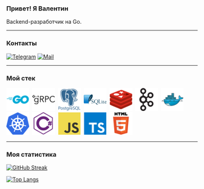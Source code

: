 ### Привет! Я Валентин

Backend-разработчик на Go.

---

### Контакты
[![Telegram](https://img.shields.io/badge/Telegram-blue?logo=telegram&logoColor=white)](https://t.me/golovanevvs) [![Mail](https://img.shields.io/badge/Email-blue?logo=gmail&logoColor=white)](mailto:lony@inbox.ru)

---

### Мой стек

<div>
  <img src="https://github.com/devicons/devicon/blob/master/icons/go/go-original-wordmark.svg" title="Go" alt="Go" width="60" height="60"/>&nbsp;
  <img src="https://github.com/devicons/devicon/blob/master/icons/grpc/grpc-plain.svg" title="gRPC" alt="gRPC" width="60" height="60"/>&nbsp;
  <img src="https://github.com/devicons/devicon/blob/master/icons/postgresql/postgresql-plain-wordmark.svg" title="PostreSQL" alt="PostreSQL" width="60" height="60"/>&nbsp;
  <img src="https://github.com/devicons/devicon/blob/master/icons/sqlite/sqlite-original-wordmark.svg" title="SQLite" alt="SQLite" width="60" height="60"/>&nbsp;
  <img src="https://github.com/devicons/devicon/blob/master/icons/redis/redis-original.svg" title="Redis" alt="Redis" width="60" height="60"/>&nbsp;
  <img src="https://github.com/devicons/devicon/blob/master/icons/apachekafka/apachekafka-original.svg" title="Kafka" alt="Kafka" width="60" height="60"/>&nbsp;
  <img src="https://github.com/devicons/devicon/blob/master/icons/docker/docker-original.svg" title="Docker" alt="Docker" width="60" height="60"/>&nbsp;
  <img src="https://github.com/devicons/devicon/blob/master/icons/kubernetes/kubernetes-original.svg" title="Kubernetes" alt="Kubernetes" width="60" height="60"/>&nbsp;
  <img src="https://github.com/devicons/devicon/blob/master/icons/csharp/csharp-line.svg" title="C#" alt="C#" width="60" height="60"/>&nbsp;
  <img src="https://github.com/devicons/devicon/blob/master/icons/javascript/javascript-original.svg" title="JS" alt="JS" width="60" height="60"/>&nbsp;
  <img src="https://github.com/devicons/devicon/blob/master/icons/typescript/typescript-original.svg" title="TS" alt="TS" width="60" height="60"/>&nbsp;
  <img src="https://github.com/devicons/devicon/blob/master/icons/html5/html5-original-wordmark.svg" title="HTML" alt="HTML" width="60" height="60"/>&nbsp;
</div>

---

### Моя статистика

[![GitHub Streak](http://github-readme-streak-stats.herokuapp.com?user=golovanevvs&theme=dark&background=000000)](https://git.io/streak-stats)

[![Top Langs](https://github-readme-stats.vercel.app/api/top-langs/?username=golovanevvs&layout=compact&theme=vision-friendly-dark)](https://github.com/anuraghazra/github-readme-stats)
